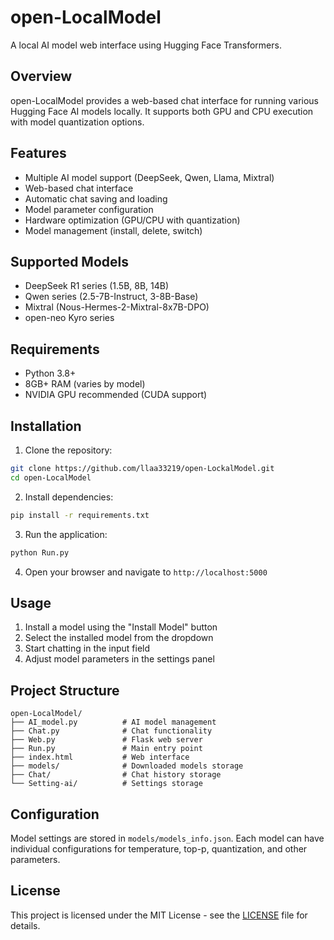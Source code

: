 # open-LocalModel

A local AI model web interface using Hugging Face Transformers.

## Overview

open-LocalModel provides a web-based chat interface for running various Hugging Face AI models locally. It supports both GPU and CPU execution with model quantization options.

## Features

- Multiple AI model support (DeepSeek, Qwen, Llama, Mixtral)
- Web-based chat interface
- Automatic chat saving and loading
- Model parameter configuration
- Hardware optimization (GPU/CPU with quantization)
- Model management (install, delete, switch)

## Supported Models

- DeepSeek R1 series (1.5B, 8B, 14B)
- Qwen series (2.5-7B-Instruct, 3-8B-Base)
- Mixtral (Nous-Hermes-2-Mixtral-8x7B-DPO)
- open-neo Kyro series

## Requirements

- Python 3.8+
- 8GB+ RAM (varies by model)
- NVIDIA GPU recommended (CUDA support)

## Installation

1. Clone the repository:
```bash
git clone https://github.com/llaa33219/open-LockalModel.git
cd open-LocalModel
```

2. Install dependencies:
```bash
pip install -r requirements.txt
```

3. Run the application:
```bash
python Run.py
```

4. Open your browser and navigate to `http://localhost:5000`

## Usage

1. Install a model using the "Install Model" button
2. Select the installed model from the dropdown
3. Start chatting in the input field
4. Adjust model parameters in the settings panel

## Project Structure

```
open-LocalModel/
├── AI_model.py          # AI model management
├── Chat.py              # Chat functionality
├── Web.py               # Flask web server
├── Run.py               # Main entry point
├── index.html           # Web interface
├── models/              # Downloaded models storage
├── Chat/                # Chat history storage
└── Setting-ai/          # Settings storage
```

## Configuration

Model settings are stored in `models/models_info.json`. Each model can have individual configurations for temperature, top-p, quantization, and other parameters.

## License

This project is licensed under the MIT License - see the [LICENSE](LICENSE) file for details. 